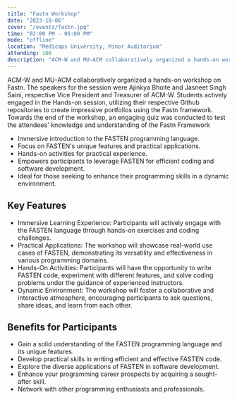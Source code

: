 ```yaml
---
title: "Fastn Workshop"
date: "2023-10-06"
cover: "/events/fastn.jpg"
time: "02:00 PM - 05:00 PM"
mode: "offline"
location: "Medicaps University, Minor Auditorium"
attending: 100
description: "ACM-W and MU-ACM collaboratively organized a hands-on workshop on Fastn. The speakers for the session were Ajinkya Bhoite and Jasneet Singh Saini, respective Vice President and Treasurer of ACM-W. Students actively engaged in the Hands-on session, utilizing their respective Github repositories to create impressive portfolios using the Fastn framework. Towards the end of the workshop, an engaging quiz was conducted to test the attendees' knowledge and understanding of the Fastn Framework"
---
```


ACM-W and MU-ACM collaboratively organized a hands-on workshop on Fastn. The speakers for the session were Ajinkya Bhoite and Jasneet Singh Saini, respective Vice President and Treasurer of ACM-W. Students actively engaged in the Hands-on session, utilizing their respective Github repositories to create impressive portfolios using the Fastn framework. Towards the end of the workshop, an engaging quiz was conducted to test the attendees' knowledge and understanding of the Fastn Framework

- Immersive introduction to the FASTEN programming language.
- Focus on FASTEN's unique features and practical applications.
- Hands-on activities for practical experience.
- Empowers participants to leverage FASTEN for efficient coding and software development.
- Ideal for those seeking to enhance their programming skills in a dynamic environment.

## Key Features

- Immersive Learning Experience: Participants will actively engage with the FASTEN language through hands-on exercises and coding challenges.
- Practical Applications: The workshop will showcase real-world use cases of FASTEN, demonstrating its versatility and effectiveness in various programming domains.
- Hands-On Activities: Participants will have the opportunity to write FASTEN code, experiment with different features, and solve coding problems under the guidance of experienced instructors.
- Dynamic Environment: The workshop will foster a collaborative and interactive atmosphere, encouraging participants to ask questions, share ideas, and learn from each other.

## Benefits for Participants

- Gain a solid understanding of the FASTEN programming language and its unique features.
- Develop practical skills in writing efficient and effective FASTEN code.
- Explore the diverse applications of FASTEN in software development.
- Enhance your programming career prospects by acquiring a sought-after skill.
- Network with other programming enthusiasts and professionals.
